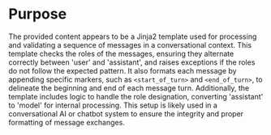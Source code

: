 # Purpose
The provided content appears to be a Jinja2 template used for processing and validating a sequence of messages in a conversational context. This template checks the roles of the messages, ensuring they alternate correctly between 'user' and 'assistant', and raises exceptions if the roles do not follow the expected pattern. It also formats each message by appending specific markers, such as `<start_of_turn>` and `<end_of_turn>`, to delineate the beginning and end of each message turn. Additionally, the template includes logic to handle the role designation, converting 'assistant' to 'model' for internal processing. This setup is likely used in a conversational AI or chatbot system to ensure the integrity and proper formatting of message exchanges.
